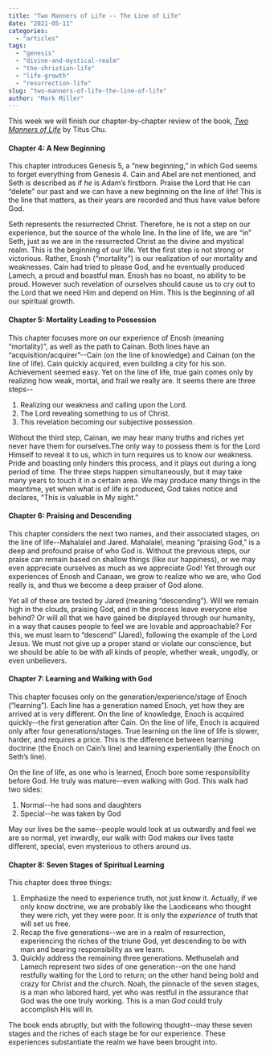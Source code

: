 ```yaml
---
title: "Two Manners of Life -- The Line of Life"
date: "2021-05-11"
categories: 
  - "articles"
tags: 
  - "genesis"
  - "divine-and-mystical-realm"
  - "the-christian-life"
  - "life-growth"
  - "resurrection-life"
slug: "two-manners-of-life-the-line-of-life"
author: "Mark Miller"
---
```


This week we will finish our chapter-by-chapter review of the book, [_Two Manners of Life_](https://www.asweetsavor.org/book-gen-two-manners/) by Titus Chu.

#### Chapter 4: A New Beginning

This chapter introduces Genesis 5, a “new beginning,” in which God seems to forget everything from Genesis 4. Cain and Abel are not mentioned, and Seth is described as if _he_ is Adam’s firstborn. Praise the Lord that He can “delete” our past and we can have a new beginning on the line of life! This is the line that matters, as their years are recorded and thus have value before God.

Seth represents the resurrected Christ. Therefore, he is not a step on our experience, but the source of the whole line. In the line of life, we are “in” Seth, just as we are in the resurrected Christ as the divine and mystical realm. This is the beginning of our life. Yet the first step is not strong or victorious. Rather, Enosh (“mortality”) is our realization of our mortality and weaknesses. Cain had tried to please God, and he eventually produced Lamech, a proud and boastful man. Enosh has no boast, no ability to be proud. However such revelation of ourselves should cause us to cry out to the Lord that we need Him and depend on Him. This is the beginning of all our spiritual growth.

#### Chapter 5: Mortality Leading to Possession

This chapter focuses more on our experience of Enosh (meaning “mortality)”, as well as the path to Cainan. Both lines have an “acquisition/acquirer”--Cain (on the line of knowledge) and Cainan (on the line of life). Cain quickly acquired, even building a city for his son. Achievement seemed easy. Yet on the line of life, true gain comes only by realizing how weak, mortal, and frail we really are. It seems there are three steps--

1. Realizing our weakness and calling upon the Lord.
2. The Lord revealing something to us of Christ.
3. This revelation becoming our subjective possession.

Without the third step, Cainan, we may hear many truths and riches yet never have them for ourselves.The only way to possess them is for the Lord Himself to reveal it to us, which in turn requires us to know our weakness. Pride and boasting only hinders this process, and it plays out during a long period of time. The three steps happen simultaneously, but it may take many years to touch it in a certain area. We may produce many things in the meantime, yet when what is of life is produced, God takes notice and declares, “This is valuable in My sight.”

#### Chapter 6: Praising and Descending

This chapter considers the next two names, and their associated stages, on the line of life--Mahalalel and Jared. Mahalalel, meaning “praising God,” is a deep and profound praise of who God is. Without the previous steps, our praise can remain based on shallow things (like our happiness), or we may even appreciate ourselves as much as we appreciate God! Yet through our experiences of Enosh and Canaan, we grow to realize who we are, who God really is, and thus we become a deep praiser of God alone.

Yet all of these are tested by Jared (meaning “descending”). Will we remain high in the clouds, praising God, and in the process leave everyone else behind? Or will all that we have gained be displayed through our humanity, in a way that causes people to feel we are lovable and approachable? For this, we must learn to “descend” (Jared), following the example of the Lord Jesus. We must not give up a proper stand or violate our conscience, but we should be able to be with all kinds of people, whether weak, ungodly, or even unbelievers.

#### Chapter 7: Learning and Walking with God

This chapter focuses only on the generation/experience/stage of Enoch (“learning”). Each line has a generation named Enoch, yet how they are arrived at is very different. On the line of knowledge, Enoch is acquired quickly--the first generation after Cain. On the line of life, Enoch is acquired only after four generations/stages. True learning on the line of life is slower, harder, and requires a price. This is the difference between learning doctrine (the Enoch on Cain’s line) and learning experientially (the Enoch on Seth’s line).

On the line of life, as one who is learned, Enoch bore some responsibility before God. He truly was mature--even walking with God. This walk had two sides:

1. Normal--he had sons and daughters
2. Special--he was taken by God

May our lives be the same--people would look at us outwardly and feel we are so normal, yet inwardly, our walk with God makes our lives taste different, special, even mysterious to others around us.

#### Chapter 8: Seven Stages of Spiritual Learning

This chapter does three things:

1. Emphasize the need to experience truth, not just know it. Actually, if we only know doctrine, we are probably like the Laodiceans who thought they were rich, yet they were poor. It is only the _experience_ of truth that will set us free.
2. Recap the five generations--we are in a realm of resurrection, experiencing the riches of the triune God, yet descending to be with man and bearing responsibility as we learn.
3. Quickly address the remaining three generations. Methuselah and Lamech represent two sides of one generation--on the one hand restfully waiting for the Lord to return; on the other hand being bold and crazy for Christ and the church. Noah, the pinnacle of the seven stages, is a man who labored hard, yet who was restful in the assurance that God was the one truly working. This is a man _God_ could truly accomplish His will in.

The book ends abruptly, but with the following thought--may these seven stages and the riches of each stage be for our experience. These experiences substantiate the realm we have been brought into.
